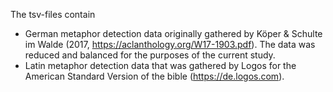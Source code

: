 The tsv-files contain
- German metaphor detection data originally gathered by Köper & Schulte im Walde (2017, https://aclanthology.org/W17-1903.pdf). The data was reduced and balanced for the purposes of the current study.
- Latin metaphor detection data that was gathered by Logos for the American Standard Version of the bible (https://de.logos.com).
